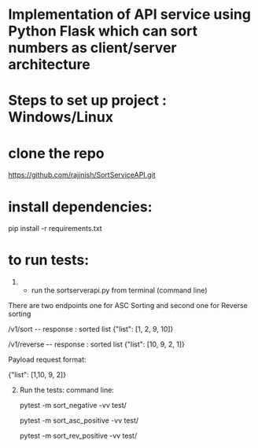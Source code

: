 # Implementation of API service using Python Flask which can sort numbers as client/server architecture

# Steps to set up project  : Windows/Linux

# clone the repo

https://github.com/rajjnish/SortServiceAPI.git

# install dependencies:

pip install -r requirements.txt

# to run tests: 

1) - run the sortserverapi.py from terminal (command line) 

There are two endpoints one for ASC Sorting and second one for Reverse sorting 

/v1/sort         -- response : sorted list {"list": [1, 2, 9, 10]}

/v1/reverse    -- response : sorted list {"list": [10, 9, 2, 1]}

Payload request format:

{"list": [1,10, 9, 2]}


2) Run the tests:  command line:
   
   pytest -m sort_negative -vv test/
   
   pytest -m sort_asc_positive -vv test/
   
   pytest -m sort_rev_positive -vv test/

   
